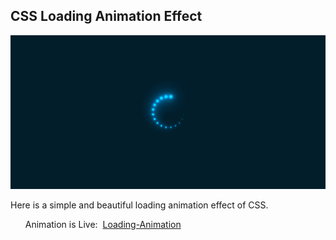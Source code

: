 <h2>CSS Loading Animation Effect</h2>
<img src="/CSS Loading Animation/assets/image02.png" alt="Loader Animation Image">
<p>Here is a simple and beautiful loading animation effect of CSS.</p> 
<ul>Animation is Live:&nbsp;&nbsp;<a href="https://css-animations-02-yr.vercel.app/">Loading-Animation</a></ul>
